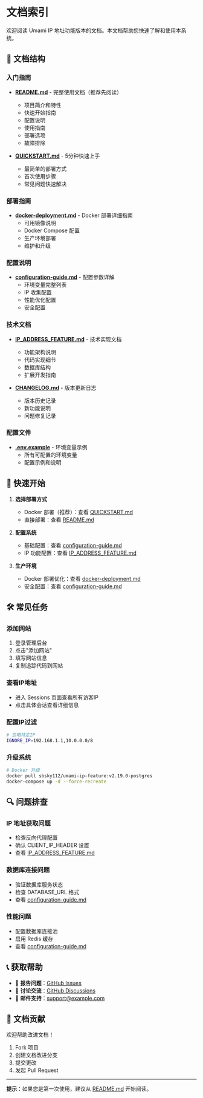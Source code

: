 # 文档索引

欢迎阅读 Umami IP 地址功能版本的文档。本文档帮助您快速了解和使用本系统。

## 📖 文档结构

### 入门指南
- **[README.md](README.md)** - 完整使用文档（推荐先阅读）
  - 项目简介和特性
  - 快速开始指南
  - 配置说明
  - 使用指南
  - 部署选项
  - 故障排除

- **[QUICKSTART.md](QUICKSTART.md)** - 5分钟快速上手
  - 最简单的部署方式
  - 首次使用步骤
  - 常见问题快速解决

### 部署指南
- **[docker-deployment.md](docker-deployment.md)** - Docker 部署详细指南
  - 可用镜像说明
  - Docker Compose 配置
  - 生产环境部署
  - 维护和升级

### 配置说明
- **[configuration-guide.md](configuration-guide.md)** - 配置参数详解
  - 环境变量完整列表
  - IP 收集配置
  - 性能优化配置
  - 安全配置

### 技术文档
- **[IP_ADDRESS_FEATURE.md](IP_ADDRESS_FEATURE.md)** - 技术实现文档
  - 功能架构说明
  - 代码实现细节
  - 数据库结构
  - 扩展开发指南

- **[CHANGELOG.md](CHANGELOG.md)** - 版本更新日志
  - 版本历史记录
  - 新功能说明
  - 问题修复记录

### 配置文件
- **[.env.example](.env.example)** - 环境变量示例
  - 所有可配置的环境变量
  - 配置示例和说明

## 🚀 快速开始

1. **选择部署方式**
   - Docker 部署（推荐）：查看 [QUICKSTART.md](QUICKSTART.md)
   - 直接部署：查看 [README.md](README.md)

2. **配置系统**
   - 基础配置：查看 [configuration-guide.md](configuration-guide.md)
   - IP 功能配置：查看 [IP_ADDRESS_FEATURE.md](IP_ADDRESS_FEATURE.md)

3. **生产环境**
   - Docker 部署优化：查看 [docker-deployment.md](docker-deployment.md)
   - 安全配置：查看 [configuration-guide.md](configuration-guide.md#安全配置)

## 🛠️ 常见任务

### 添加网站
1. 登录管理后台
2. 点击"添加网站"
3. 填写网站信息
4. 复制追踪代码到网站

### 查看IP地址
- 进入 Sessions 页面查看所有访客IP
- 点击具体会话查看详细信息

### 配置IP过滤
```bash
# 忽略特定IP
IGNORE_IP=192.168.1.1,10.0.0.0/8
```

### 升级系统
```bash
# Docker 升级
docker pull sbsky112/umami-ip-feature:v2.19.0-postgres
docker-compose up -d --force-recreate
```

## 🔍 问题排查

### IP 地址获取问题
- 检查反向代理配置
- 确认 CLIENT_IP_HEADER 设置
- 查看 [IP_ADDRESS_FEATURE.md](IP_ADDRESS_FEATURE.md#故障排除)

### 数据库连接问题
- 验证数据库服务状态
- 检查 DATABASE_URL 格式
- 查看 [configuration-guide.md](configuration-guide.md#常见问题)

### 性能问题
- 配置数据库连接池
- 启用 Redis 缓存
- 查看 [configuration-guide.md](configuration-guide.md#性能优化)

## 📞 获取帮助

- 🐛 **报告问题**：[GitHub Issues](https://github.com/your-repo/umami-ip-feature/issues)
- 💬 **讨论交流**：[GitHub Discussions](https://github.com/your-repo/umami-ip-feature/discussions)
- 📧 **邮件支持**：support@example.com

## 📝 文档贡献

欢迎帮助改进文档！

1. Fork 项目
2. 创建文档改进分支
3. 提交更改
4. 发起 Pull Request

---

**提示**：如果您是第一次使用，建议从 [README.md](README.md) 开始阅读。